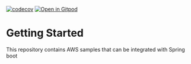 [![codecov](https://codecov.io/gh/rajadileepkolli/aws-stack/branch/main/graph/badge.svg?token=V1TAITDKBK)](https://codecov.io/gh/rajadileepkolli/aws-stack) [![Open in Gitpod](https://gitpod.io/button/open-in-gitpod.svg)](https://gitpod.io/#https://github.com/rajadileepkolli/aws-stack)


# Getting Started

This repository contains AWS samples that can be integrated with Spring boot
